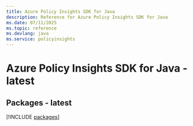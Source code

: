 ```yaml
---
title: Azure Policy Insights SDK for Java
description: Reference for Azure Policy Insights SDK for Java
ms.date: 07/11/2025
ms.topic: reference
ms.devlang: java
ms.service: policyinsights
---
```

# Azure Policy Insights SDK for Java - latest
## Packages - latest
[!INCLUDE [packages](policy-insights-index.md)]